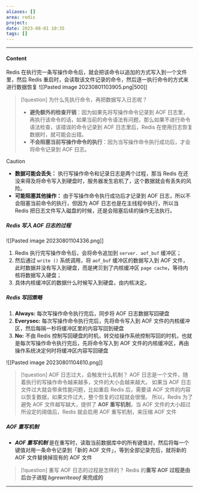 ```yaml
---
aliases: []
area: redis
project: 
date: 2023-08-01 10:35
tags: []
---
```

---
#### Content
Redis 在执行完一条写操作命令后，就会把该命令以追加的方式写入到一个文件里，然后 Redis 重启时，会读取该文件记录的命令，然后逐一执行命令的方式来进行数据恢复
![[Pasted image 20230801103905.png|500]]

> [!question] 为什么先执行命令，再把数据写入日志呢？
> - **避免额外的检查开销**：因为如果先将写操作命令记录到 AOF 日志里，再执行该命令的话，如果当前的命令语法有问题，那么如果不进行命令语法检查，该错误的命令记录到 AOF 日志里后，Redis 在使用日志恢复数据时，就可能会出错。
> - **不会阻塞当前写操作命令的执行**：因为当写操作命令执行成功后，才会将命令记录到 AOF 日志。

> [!caution] 
> - **数据可能会丢失：** 执行写操作命令和记录日志是两个过程，那当 Redis 在还没来得及将命令写入到硬盘时，服务器发生宕机了，这个数据就会有丢失的风险。
> - **可能阻塞其他操作：** 由于写操作命令执行成功后才记录到 AOF 日志，所以不会阻塞当前命令的执行，但因为 AOF 日志也是在主线程中执行，所以当 Redis 把日志文件写入磁盘的时候，还是会阻塞后续的操作无法执行。

##### Redis 写入 AOF 日志的过程
![[Pasted image 20230801104336.png]]

1. Redis 执行完写操作命令后，会将命令追加到 `server. aof_buf` 缓冲区；
1. 然后通过 `write ()` 系统调用，将 `aof_buf` 缓冲区的数据写入到 AOF 文件，此时数据并没有写入到硬盘，而是拷贝到了内核缓冲区 `page cache`，等待内核将数据写入硬盘；
1. 具体内核缓冲区的数据什么时候写入到硬盘，由内核决定。

##### Redis 写回策略
1. **Always:** 每次写操作命令执行完后，同步将 AOF 日志数据写回硬盘
2. **Everysec:** 每次写操作命令执行完后，先将命令写入到 AOF 文件的内核缓冲区，然后每隔一秒将缓冲区里的内容写回到硬盘
3. **No:** 不由 Redis 控制写回硬盘的时机，转交给操作系统控制写回的时机，也就是每次写操作命令执行完后，先将命令写入到 AOF 文件的内核缓冲区，再由操作系统决定何时将缓冲区内容写回硬盘

![[Pasted image 20230801104610.png]]

> [!question] AOF 日志过大，会触发什么机制？
> AOF 日志是一个文件，随着执行的写操作命令越来越多，文件的大小会越来越大。
> 如果当 AOF 日志文件过大就会带来性能问题，比如重启 Redis 后，需要读 AOF 文件的内容以恢复数据，如果文件过大，整个恢复的过程就会很慢。
> 所以，Redis 为了避免 AOF 文件越写越大，提供了 **AOF 重写机制**，当 AOF 文件的大小超过所设定的阈值后，Redis 就会启用 AOF 重写机制，来压缩 AOF 文件

##### AOF 重写机制
- ***AOF 重写机制*** 是在重写时，读取当前数据库中的所有键值对，然后将每一个键值对用一条命令记录到「新的 AOF 文件」，等到全部记录完后，就将新的 AOF 文件替换掉现有的 AOF 文件

> [!question] 重写 AOF 日志的过程是怎样的？
> Redis 的**重写 AOF 过程是由后台子进程 _bgrewriteaof_ 来完成的**



---
